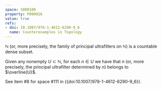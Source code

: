 ```yaml
---
space: S000108
property: P000026
value: true
refs:
- doi: 10.1007/978-1-4612-6290-9_6
  name: Counterexamples in Topology
---
```


$\mathbb{N}$ (or, more precisely, the family of principal ultrafilters on $\mathbb{N}$) is a countable dense subset.

Given any nonempty $U \subset \mathbb{N}$, for each $n \in U$ we have that $n$ (or, more precisely, the principal ultrafilter determined by $n$) belongs to $\overline{U}$.

See item #8 for space #111 in {{doi:10.1007/978-1-4612-6290-9_6}}.
